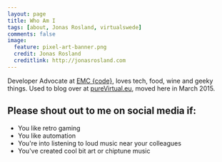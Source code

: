 ```yaml
---
layout: page
title: Who Am I
tags: [about, Jonas Rosland, virtualswede]
comments: false
image:
  feature: pixel-art-banner.png
  credit: Jonas Rosland
  creditlink: http://jonasrosland.com
---
```


Developer Advocate at [EMC {code}](http://emccode.github.io), loves tech, food, wine and geeky things.
Used to blog over at [pureVirtual.eu](pureVirtual.eu), moved here in March 2015.

## Please shout out to me on social media if:

* You like retro gaming
* You like automation
* You're into listening to loud music near your colleagues
* You've created cool bit art or chiptune music
